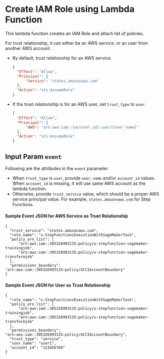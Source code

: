 # Create IAM Role using Lambda Function

This lambda function creates an IAM Role and attach list of policies. 

For trust relationship, it can either be an AWS service, or an user from another AWS account.

* By default, trust relationship for an AWS service. 

  ```json
  {
  	"Effect": "Allow",
  	"Principal": {
  		"Service": "states.amazonaws.com"
  	},
  	"Action": "sts:AssumeRole"
  }
  ```
  
* If the trust relationship is for an AWS user, set `trust_type` to `user`.

  ```json
  {
  	"Effect": "Allow",
  	"Principal": {
  		"AWS": "arn:aws:iam::{account_id}:user/{user_name}"
  	},
  	"Action": "sts:AssumeRole"
  }
  ```

## Input Param `event` 

Following are the attributes in the `event` parameter.

* When `trust_type` is `user`, provide `user_name` and/or `account_id` values. When `account_id` is missing, it will use same AWS account as the lambda function. 
* Otherwise, provide `trust_service` value, which should be a proper AWS service principal value. For example, `states.amazonaws.com` for Step Functions.

#### Sample Event JSON for AWS Service as Trust Relationship

```
{
  "trust_service": "states.amazonaws.com",
  "role_name": "u-StepFunctionsExecutionWithSageMakerTask",
  "policy_arn_list": [
      "arn:aws:iam::305326993135:policy/u-stepfunction-sagemaker-trainingjob", 
      "arn:aws:iam::305326993135:policy/u-stepfunction-sagemaker-transformjob"
  ],
  "permissions_boundary": "arn:aws:iam::305326993135:policy/GCCIAccountBoundary"
}
```

#### Sample Event JSON for User as Trust Relationship

```
{
  "role_name": "u-StepFunctionsExecutionWithSageMakerTask",
  "policy_arn_list": [
      "arn:aws:iam::305326993135:policy/u-stepfunction-sagemaker-trainingjob", 
      "arn:aws:iam::305326993135:policy/u-stepfunction-sagemaker-transformjob"
  ],
  "permissions_boundary": "arn:aws:iam::305326993135:policy/GCCIAccountBoundary",
  "trust_type": "service",
  "user_name": "user1",
  "account_id": "123456789"
}
```

